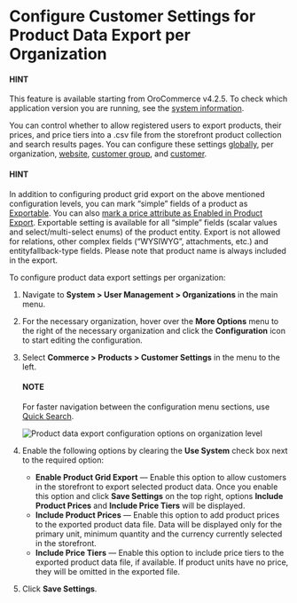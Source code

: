 <a id="sys-users-organization-commerce-products-customer-settings"></a>

# Configure Customer Settings for Product Data Export per Organization

#### HINT
This feature is available starting from OroCommerce v4.2.5. To check which application version you are running, see the [system information](../../../../../system-information/index.md#system-information).

You can control whether to allow registered users to export products, their prices, and price tiers into a .csv file from the storefront product collection and search results pages. You can configure these settings [globally](../../../../../configuration/commerce/product/global-customer-settings.md#sys-commerce-product-customer-settings), per organization, [website](../../../../../websites/web-configuration/commerce/product/website-customer-settings.md#sys-websites-commerce-products-customer-settings), [customer group](../../../../../../customers/customer-groups/customer-group-customer-settings.md#user-guide-customer-groups-customer-settings), and [customer](../../../../../../customers/customers/customer-settings.md#user-guide-customers-customer-settings).

#### HINT
In addition to configuring product grid export on the above mentioned configuration levels, you can mark “simple” fields of a product as [Exportable](../../../../../entities/entity-fields/entity-fields-advanced-properties.md#admin-guide-create-entity-fields-advanced). You can also [mark a price attribute as Enabled in Product Export](../../../../../../products/price-attributes/index.md#user-guide-products-price-attributes-manage). Exportable setting is available for all “simple” fields (scalar values and select/multi-select enums) of the product entity. Export is not allowed for relations, other complex fields (“WYSIWYG”, attachments, etc.) and entityfallback-type fields. Please note that product name is always included in the export.

To configure product data export settings per organization:

1. Navigate to **System > User Management > Organizations** in the main menu.
2. For the necessary organization, hover over the <i class="fa fa-ellipsis-h fa-lg" aria-hidden="true"></i> **More Options** menu to the right of the necessary organization and click the <i class="fas fa-cog" aria-hidden="true"></i> **Configuration** icon to start editing the configuration.
3. Select **Commerce > Products > Customer Settings** in the menu to the left.

   #### NOTE
   For faster navigation between the configuration menu sections, use [Quick Search](../../../../../configuration/quick-search.md#user-guide-system-configuration-quick-search).

   ![Product data export configuration options on organization level](user/img/system/user_management/org_configuration/products/org-product-data-export.png)
4. Enable the following options by clearing the **Use System** check box next to the required option:
   * **Enable Product Grid Export** — Enable this option to allow customers in the storefront to export selected product data. Once you enable this option and click **Save Settings** on the top right, options **Include Product Prices** and **Include Price Tiers** will be displayed.
   * **Include Product Prices** — Enable this option to add product prices to the exported product data file. Data will be displayed only for the primary unit, minimum quantity and the currency currently selected in the storefront.
   * **Include Price Tiers** — Enable this option to include price tiers to the exported product data file, if available. If product units have no price, they will be omitted in the exported file.
5. Click **Save Settings**.

<!-- fa-bars = fa-navicon -->
<!-- Ic Tiles is used as Set As Default in saved views, and as tiles in display layout options -->
<!-- IcPencil refers to Rename in Commerce and Inline Editing in CRM -->
<!-- Check mark in the square. -->
<!-- SortDesc is also used as drop-down arrow -->
